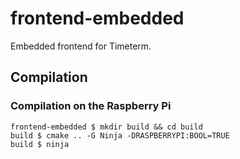 # frontend-embedded

Embedded frontend for Timeterm.

## Compilation

### Compilation on the Raspberry Pi

```
frontend-embedded $ mkdir build && cd build
build $ cmake .. -G Ninja -DRASPBERRYPI:BOOL=TRUE
build $ ninja
```
